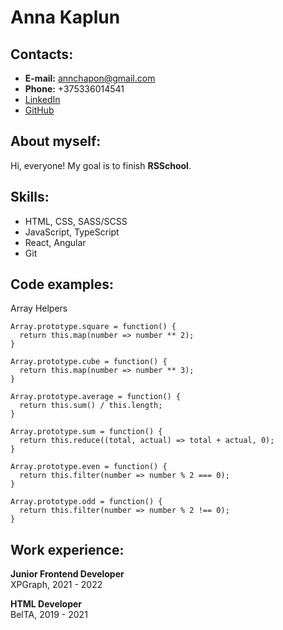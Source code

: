 # Anna Kaplun

## Contacts:
- **E-mail:** annchapon@gmail.com
- **Phone:** +375336014541
- [LinkedIn](https://www.linkedin.com/in/anna-kaplun)
- [GitHub](https://github.com/annchapon)

## About myself:
Hi, everyone! My goal is to finish **RSSchool**.

## Skills:
- HTML, CSS, SASS/SCSS
- JavaScript, TypeScript
- React, Angular
- Git

## Code examples:
Array Helpers

```
Array.prototype.square = function() {
  return this.map(number => number ** 2);
}

Array.prototype.cube = function() { 
  return this.map(number => number ** 3);
}

Array.prototype.average = function() {
  return this.sum() / this.length;
}

Array.prototype.sum = function() {
  return this.reduce((total, actual) => total + actual, 0);
}

Array.prototype.even = function() {
  return this.filter(number => number % 2 === 0);
}

Array.prototype.odd = function() {
  return this.filter(number => number % 2 !== 0);
}
```

## Work experience:

**Junior Frontend Developer**\
XPGraph, 2021 - 2022

**HTML Developer**\
BelTA, 2019 - 2021
